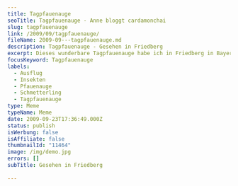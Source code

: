 ```yaml
---
title: Tagpfauenauge
seoTitle: Tagpfauenauge - Anne bloggt cardamonchai
slug: tagpfauenauge
link: /2009/09/tagpfauenauge/
fileName: 2009-09---tagpfauenauge.md
description: Tagpfauenauge - Gesehen in Friedberg
excerpt: Dieses wunderbare Tagpfauenauge habe ich in Friedberg in Bayern gesehen.
focusKeyword: Tagpfauenauge
labels:
  - Ausflug
  - Insekten
  - Pfauenauge
  - Schmetterling
  - Tagpfauenauge
type: Meme
typeName: Meme
date: 2009-09-23T17:36:49.000Z
status: publish
isWerbung: false
isAffiliate: false
thumbnailId: "11464"
image: /img/demo.jpg
errors: []
subTitle: Gesehen in Friedberg
  
---
```



  